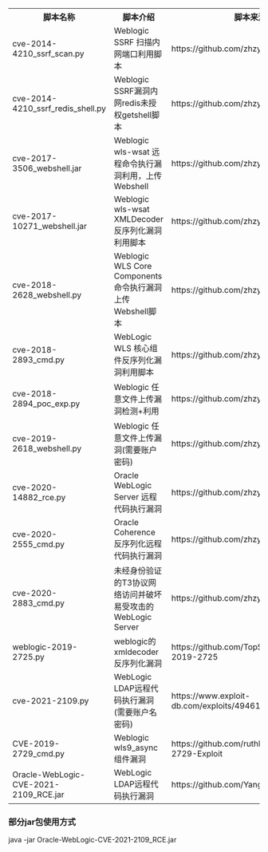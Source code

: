 <table>
<tr>
    <th>脚本名称</th>
    <th>脚本介绍</th>
    <th>脚本来源</th>
</tr>
<tr>
    <td>cve-2014-4210_ssrf_scan.py</td>
    <td>Weblogic SSRF 扫描内网端口利用脚本</td>
    <td>https://github.com/zhzyker/exphub</td>
</tr>
<tr>
    <td>cve-2014-4210_ssrf_redis_shell.py</td>
    <td>Weblogic SSRF漏洞内网redis未授权getshell脚本</td>
    <td>https://github.com/zhzyker/exphub</td>
</tr>
<tr>
    <td>cve-2017-3506_webshell.jar </td>
    <td>Weblogic wls-wsat 远程命令执行漏洞利用，上传Webshell</td>
    <td>https://github.com/zhzyker/exphub</td>
</tr>
<tr>
    <td>cve-2017-10271_webshell.jar </td>
    <td>Weblogic wls-wsat XMLDecoder 反序列化漏洞利用脚本</td>
    <td>https://github.com/zhzyker/exphub</td>
</tr>
<tr>
    <td>cve-2018-2628_webshell.py </td>
    <td>Weblogic WLS Core Components 命令执行漏洞上传Webshell脚本</td>
    <td>https://github.com/zhzyker/exphub</td>
</tr>
<tr>
    <td>cve-2018-2893_cmd.py </td>
    <td> WebLogic WLS 核心组件反序列化漏洞利用脚本</td>
    <td>https://github.com/zhzyker/exphub</td>
</tr>
<tr>
    <td>cve-2018-2894_poc_exp.py</td>
    <td>Weblogic 任意文件上传漏洞检测+利用</td>
    <td>https://github.com/zhzyker/exphub</td>
</tr>
<tr>
    <td>cve-2019-2618_webshell.py</td>
    <td>Weblogic 任意文件上传漏洞(需要账户密码)</td>
    <td>https://github.com/zhzyker/exphub</td>
</tr>
<tr>
    <td>cve-2020-14882_rce.py</td>
    <td>Oracle WebLogic Server 远程代码执行漏洞</td>
    <td>https://github.com/zhzyker/exphub</td>
</tr>
<tr>
    <td>cve-2020-2555_cmd.py</td>
    <td>Oracle Coherence 反序列化远程代码执行漏洞</td>
    <td>https://github.com/zhzyker/exphub</td>
</tr>
<tr>
    <td>cve-2020-2883_cmd.py</td>
    <td>未经身份验证的T3协议网络访问并破坏易受攻击的WebLogic Server</td>
    <td>https://github.com/zhzyker/exphub</td>
</tr>
<tr>
    <td>weblogic-2019-2725.py</td>
    <td>weblogic的xmldecoder反序列化漏洞</td>
    <td>https://github.com/TopScrew/CVE-2019-2725</td>
</tr>
<tr>
    <td>cve-2021-2109.py</td>
    <td>WebLogic LDAP远程代码执行漏洞(需要账户名密码)</td>
    <td>https://www.exploit-db.com/exploits/49461</td>
</tr>
<tr>
    <td>CVE-2019-2729_cmd.py</td>
    <td>Weblogic wls9_async组件漏洞</td>
    <td>https://github.com/ruthlezs/CVE-2019-2729-Exploit</td>
</tr> 
<tr>
    <td>Oracle-WebLogic-CVE-2021-2109_RCE.jar</td>
    <td>WebLogic LDAP远程代码执行漏洞</td>
    <td>https://github.com/Yang0615777/PocList</td>
</tr> 
</table>

### 部分jar包使用方式
java -jar Oracle-WebLogic-CVE-2021-2109_RCE.jar
